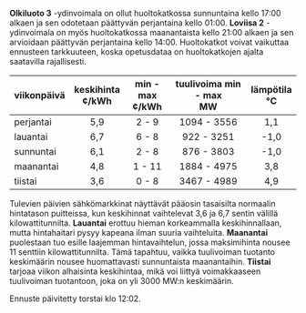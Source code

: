 **Olkiluoto 3** -ydinvoimala on ollut huoltokatkossa sunnuntaina kello 17:00 alkaen ja sen odotetaan päättyvän perjantaina kello 01:00. **Loviisa 2** -ydinvoimala on myös huoltokatkossa maanantaista kello 21:00 alkaen ja sen arvioidaan päättyvän perjantaina kello 14:00. Huoltokatkot voivat vaikuttaa ennusteen tarkkuuteen, koska opetusdataa on huoltokatkojen ajalta saatavilla rajallisesti.

| viikonpäivä  | keskihinta<br>¢/kWh | min - max<br>¢/kWh | tuulivoima min - max<br>MW | lämpötila<br>°C |
|:-------------|:----------------:|:----------------:|:-------------:|:-------------:|
| perjantai    |       5,9        |       2 - 9      |    1094 - 3556 |      1,1      |
| lauantai     |       6,7        |       6 - 8      |     922 - 3251 |     -1,0      |
| sunnuntai    |       6,1        |       2 - 8      |     876 - 3803 |     -1,0      |
| maanantai    |       4,8        |       1 - 11     |    1884 - 4975 |      3,8      |
| tiistai      |       3,6        |       0 - 8      |    3467 - 4989 |      4,9      |

Tulevien päivien sähkömarkkinat näyttävät pääosin tasaisilta normaalin hintatason puitteissa, kun keskihinnat vaihtelevat 3,6 ja 6,7 sentin välillä kilowattitunnilta. **Lauantai** erottuu hieman korkeammalla keskihinnallaan, mutta hintahaitari pysyy kapeana ilman suuria vaihteluita. **Maanantai** puolestaan tuo esille laajemman hintavaihtelun, jossa maksimihinta nousee 11 senttiin kilowattitunnilta. Tämä tapahtuu, vaikka tuulivoiman tuotanto keskimäärin nousee huomattavasti sunnuntaista maanantaihin. **Tiistai** tarjoaa viikon alhaisinta keskihintaa, mikä voi liittyä voimakkaaseen tuulivoiman tuotantoon, joka on yli 3000 MW:n keskimäärin.

Ennuste päivitetty torstai klo 12:02.